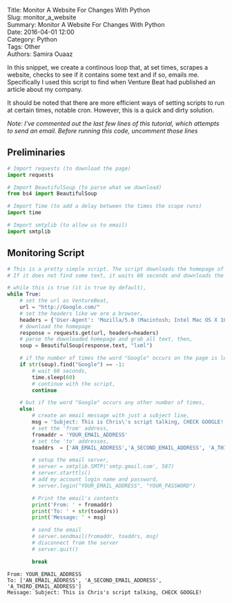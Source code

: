 Title: Monitor A Website For Changes With Python  
Slug: monitor_a_website  
Summary: Monitor A Website For Changes With Python  
Date: 2016-04-01 12:00  
Category: Python  
Tags: Other  
Authors: Samira Ouaaz  

In this snippet, we create a continous loop that, at set times, scrapes a website, checks to see if it contains some text and if so, emails me. Specifically I used this script to find when Venture Beat had published an article about my company.

It should be noted that there are more efficient ways of setting scripts to run at certain times, notable cron. However, this is a quick and dirty solution.

_Note: I've commented out the last few lines of this tutorial, which attempts to send an email. Before running this code, uncomment those lines_

## Preliminaries


```python
# Import requests (to download the page)
import requests

# Import BeautifulSoup (to parse what we download)
from bs4 import BeautifulSoup

# Import Time (to add a delay between the times the scape runs)
import time

# Import smtplib (to allow us to email)
import smtplib
```

## Monitoring Script


```python
# This is a pretty simple script. The script downloads the homepage of VentureBeat, and if it finds some text, emails me.
# If it does not find some text, it waits 60 seconds and downloads the homepage again.

# while this is true (it is true by default),
while True:
    # set the url as VentureBeat,
    url = "http://Google.com/"
    # set the headers like we are a browser,
    headers = {'User-Agent': 'Mozilla/5.0 (Macintosh; Intel Mac OS X 10_10_1) AppleWebKit/537.36 (KHTML, like Gecko) Chrome/39.0.2171.95 Safari/537.36'}
    # download the homepage
    response = requests.get(url, headers=headers)
    # parse the downloaded homepage and grab all text, then,
    soup = BeautifulSoup(response.text, "lxml")

    # if the number of times the word "Google" occurs on the page is less than 1,
    if str(soup).find("Google") == -1:
        # wait 60 seconds,
        time.sleep(60)
        # continue with the script,
        continue

    # but if the word "Google" occurs any other number of times,
    else:
        # create an email message with just a subject line,
        msg = 'Subject: This is Chris\'s script talking, CHECK GOOGLE!'
        # set the 'from' address,
        fromaddr = 'YOUR_EMAIL_ADDRESS'
        # set the 'to' addresses,
        toaddrs  = ['AN_EMAIL_ADDRESS','A_SECOND_EMAIL_ADDRESS', 'A_THIRD_EMAIL_ADDRESS']

        # setup the email server,
        # server = smtplib.SMTP('smtp.gmail.com', 587)
        # server.starttls()
        # add my account login name and password,
        # server.login("YOUR_EMAIL_ADDRESS", "YOUR_PASSWORD")

        # Print the email's contents
        print('From: ' + fromaddr)
        print('To: ' + str(toaddrs))
        print('Message: ' + msg)

        # send the email
        # server.sendmail(fromaddr, toaddrs, msg)
        # disconnect from the server
        # server.quit()

        break
```

    From: YOUR_EMAIL_ADDRESS
    To: ['AN_EMAIL_ADDRESS', 'A_SECOND_EMAIL_ADDRESS', 'A_THIRD_EMAIL_ADDRESS']
    Message: Subject: This is Chris's script talking, CHECK GOOGLE!
